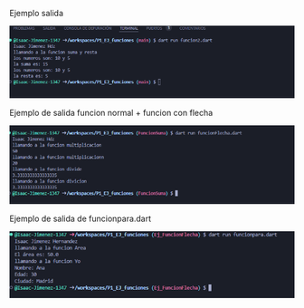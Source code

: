 Ejemplo salida 

![alt text](image.png)

Ejemplo de salida funcion normal + funcion con flecha

![alt text](image-1.png)

Ejemplo de salida de funcionpara.dart

![alt text](image-2.png)